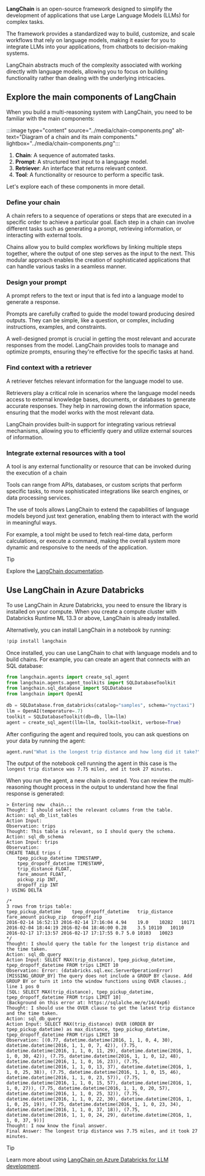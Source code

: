 **LangChain** is an open-source framework designed to simplify the development of applications that use Large Language Models (LLMs) for complex tasks.

The framework provides a standardized way to build, customize, and scale workflows that rely on language models, making it easier for you to integrate LLMs into your applications, from chatbots to decision-making systems.

LangChain abstracts much of the complexity associated with working directly with language models, allowing you to focus on building functionality rather than dealing with the underlying intricacies.

## Explore the main components of LangChain

When you build a multi-reasoning system with LangChain, you need to be familiar with the main components:

:::image type="content" source="../media/chain-components.png" alt-text="Diagram of a chain and its main components." lightbox="../media/chain-components.png":::

1. **Chain**: A sequence of automated tasks.
1. **Prompt**: A structured text input to a language model.
1. **Retriever**: An interface that returns relevant context.
1. **Tool**: A functionality or resource to perform a specific task.

Let's explore each of these components in more detail.

### Define your chain

A chain refers to a sequence of operations or steps that are executed in a specific order to achieve a particular goal. Each step in a chain can involve different tasks such as generating a prompt, retrieving information, or interacting with external tools.

Chains allow you to build complex workflows by linking multiple steps together, where the output of one step serves as the input to the next. This modular approach enables the creation of sophisticated applications that can handle various tasks in a seamless manner.

### Design your prompt

A prompt refers to the text or input that is fed into a language model to generate a response.

Prompts are carefully crafted to guide the model toward producing desired outputs. They can be simple, like a question, or complex, including instructions, examples, and constraints.

A well-designed prompt is crucial in getting the most relevant and accurate responses from the model. LangChain provides tools to manage and optimize prompts, ensuring they're effective for the specific tasks at hand.

### Find context with a retriever

A retriever fetches relevant information for the language model to use.

Retrievers play a critical role in scenarios where the language model needs access to external knowledge bases, documents, or databases to generate accurate responses. They help in narrowing down the information space, ensuring that the model works with the most relevant data.

LangChain provides built-in support for integrating various retrieval mechanisms, allowing you to efficiently query and utilize external sources of information.

### Integrate external resources with a tool

A tool is any external functionality or resource that can be invoked during the execution of a chain

Tools can range from APIs, databases, or custom scripts that perform specific tasks, to more sophisticated integrations like search engines, or data processing services.

The use of tools allows LangChain to extend the capabilities of language models beyond just text generation, enabling them to interact with the world in meaningful ways.

For example, a tool might be used to fetch real-time data, perform calculations, or execute a command, making the overall system more dynamic and responsive to the needs of the application.

> [!Tip]
> Explore the [LangChain documentation](https://python.langchain.com/v0.2/docs/introduction/?azure-portal=true).

## Use LangChain in Azure Databricks

To use LangChain in Azure Databricks, you need to ensure the library is installed on your compute. When you create a compute cluster with Databricks Runtime ML 13.3 or above, LangChain is already installed.

Alternatively, you can install LangChain in a notebook by running:

```python
!pip install langchain
```

Once installed, you can use LangChain to chat with language models and to build chains. For example, you can create an agent that connects with an SQL database:

```python
from langchain.agents import create_sql_agent
from langchain.agents.agent_toolkits import SQLDatabaseToolkit
from langchain.sql_database import SQLDatabase
from langchain import OpenAI
 
db = SQLDatabase.from_databricks(catalog="samples", schema="nyctaxi")
llm = OpenAI(temperature=.7)
toolkit = SQLDatabaseToolkit(db=db, llm=llm)
agent = create_sql_agent(llm=llm, toolkit=toolkit, verbose=True)
```

After configuring the agent and required tools, you can ask questions on your data by running the agent:

```python
agent.run("What is the longest trip distance and how long did it take?")
```

The output of the notebook cell running the agent in this case is `The longest trip distance was 7.75 miles, and it took 27 minutes.`

When you run the agent, a new chain is created. You can review the multi-reasoning thought process in the output to understand how the final response is generated:

```
> Entering new  chain...
Thought: I should select the relevant columns from the table.
Action: sql_db_list_tables
Action Input: 
Observation: trips
Thought: This table is relevant, so I should query the schema.
Action: sql_db_schema
Action Input: trips
Observation: 
CREATE TABLE trips (
	tpep_pickup_datetime TIMESTAMP, 
	tpep_dropoff_datetime TIMESTAMP, 
	trip_distance FLOAT, 
	fare_amount FLOAT, 
	pickup_zip INT, 
	dropoff_zip INT
) USING DELTA

/*
3 rows from trips table:
tpep_pickup_datetime	tpep_dropoff_datetime	trip_distance	fare_amount	pickup_zip	dropoff_zip
2016-02-14 16:52:13	2016-02-14 17:16:04	4.94	19.0	10282	10171
2016-02-04 18:44:19	2016-02-04 18:46:00	0.28	3.5	10110	10110
2016-02-17 17:13:57	2016-02-17 17:17:55	0.7	5.0	10103	10023
*/
Thought: I should query the table for the longest trip distance and the time taken.
Action: sql_db_query
Action Input: SELECT MAX(trip_distance), tpep_pickup_datetime, tpep_dropoff_datetime FROM trips LIMIT 10
Observation: Error: (databricks.sql.exc.ServerOperationError) [MISSING_GROUP_BY] The query does not include a GROUP BY clause. Add GROUP BY or turn it into the window functions using OVER clauses.; line 1 pos 0
[SQL: SELECT MAX(trip_distance), tpep_pickup_datetime, tpep_dropoff_datetime FROM trips LIMIT 10]
(Background on this error at: https://sqlalche.me/e/14/4xp6)
Thought: I should use the OVER clause to get the latest trip distance and the time taken.
Action: sql_db_query
Action Input: SELECT MAX(trip_distance) OVER (ORDER BY tpep_pickup_datetime) as max_distance, tpep_pickup_datetime, tpep_dropoff_datetime FROM trips LIMIT 10
Observation: [(0.77, datetime.datetime(2016, 1, 1, 0, 4, 30), datetime.datetime(2016, 1, 1, 0, 7, 42)), (7.75, datetime.datetime(2016, 1, 1, 0, 11, 29), datetime.datetime(2016, 1, 1, 0, 30, 42)), (7.75, datetime.datetime(2016, 1, 1, 0, 12, 48), datetime.datetime(2016, 1, 1, 0, 16, 23)), (7.75, datetime.datetime(2016, 1, 1, 0, 13, 37), datetime.datetime(2016, 1, 1, 0, 25, 38)), (7.75, datetime.datetime(2016, 1, 1, 0, 15, 46), datetime.datetime(2016, 1, 1, 0, 23, 57)), (7.75, datetime.datetime(2016, 1, 1, 0, 15, 57), datetime.datetime(2016, 1, 1, 0, 27)), (7.75, datetime.datetime(2016, 1, 1, 0, 20, 57), datetime.datetime(2016, 1, 1, 0, 25, 32)), (7.75, datetime.datetime(2016, 1, 1, 0, 22, 30), datetime.datetime(2016, 1, 1, 0, 25, 19)), (7.75, datetime.datetime(2016, 1, 1, 0, 23, 34), datetime.datetime(2016, 1, 1, 0, 37, 18)), (7.75, datetime.datetime(2016, 1, 1, 0, 24, 29), datetime.datetime(2016, 1, 1, 0, 37, 9))]
Thought: I now know the final answer.
Final Answer: The longest trip distance was 7.75 miles, and it took 27 minutes.
```

> [!Tip]
> Learn more about using [LangChain on Azure Databricks for LLM development](/azure/databricks/large-language-models/langchain).
